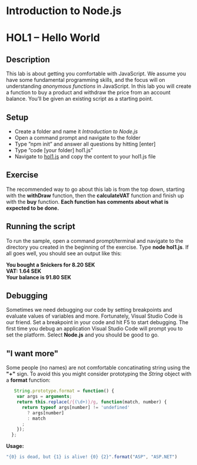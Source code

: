 # Introduction to Node.js
# HOL1 – Hello World
## Description
This lab is about getting you comfortable with JavaScript. We assume you have some fundamental programming skills, and the focus will on understanding *anonymous functions* in JavaScript.
In this lab you will create a function to buy a product and withdraw the price from an account balance. You’ll be given an existing script as a starting point.
## Setup
* Create a folder and name it *Introduction to Node.js*
* Open a command prompt and navigate to the folder
* Type ”npm init” and answer all questions by hitting [enter]
* Type ”code [your folder] hol1.js”
* Navigate to [hol1.js]( https://github.com/wmmihaa/Introduction-to-Node.js/blob/master/documentation/hol1.js) and copy the content to your hol1.js file

## Exercise
The recommended way to go about this lab is from the top down, starting with the **withDraw** function, then the **calculateVAT** function and finish up with the **buy** function. __Each function has comments about what is expected to be done.__
## Running the script
To run the sample, open a command prompt/terminal and navigate to the directory you created in the beginning of the exercise. Type **node hol1.js**.
If all goes well, you should see an output like this:

**You bought a Snickers for 8.20 SEK**  
**VAT: 1.64 SEK**  
**Your balance is 91.80 SEK**  

## Debugging
Sometimes we need debugging our code by setting breakpoints and evaluate values of variables and more. Fortunately, Visual Studio Code is our friend. Set a breakpoint in your code and hit F5 to start debugging. The first time you debug an application Visual Studio Code will prompt you to set the platform. Select **Node.js** and you should be good to go.

## "I want more"
Some people (no names) are not comfortable concatinating string using the **"+"** sign. To avoid this you might consider prototyping the *String* object with a **format** function:

```js
   String.prototype.format = function() {
    var args = arguments;
    return this.replace(/{(\d+)}/g, function(match, number) { 
      return typeof args[number] != 'undefined'
        ? args[number]
        : match
      ;
    });
  };
```
**Usage:**
```js
"{0} is dead, but {1} is alive! {0} {2}".format("ASP", "ASP.NET")
```
